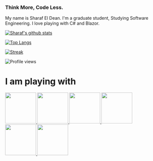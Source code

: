 ### Think More, Code Less.
My name is Sharaf El Dean.
I'm a graduate student, Studying Software Engineering.
I love playing with C# and Blazor.


[![Sharaf's github stats](https://github-readme-stats-sharaf-mansour.vercel.app/api?username=sharaf-mansour&show_icons=true&title_color=fff&icon_color=79ff97&text_color=9f9f9f&bg_color=151515&)](https://github.com/Sharaf-Mansour)

[![Top Langs](https://github-readme-stats-sharaf-mansour.vercel.app/api/top-langs/?username=sharaf-mansour&&langs_count=20&layout=compact&title_color=fff&icon_color=79ff97&text_color=9f9f9f&bg_color=151515)](https://github.com/Sharaf-Mansour)

[![Streak](https://github-readme-streak-stats.herokuapp.com/?user=sharaf-mansour&theme=dark)](https://github.com/Sharaf-Mansour)

![Profile views](https://gpvc.arturio.dev/sharaf-mansour) 
# I am playing with


[<img src="https://user-images.githubusercontent.com/55330747/202248289-4c45ac1f-5360-4d12-8eed-3bebb5bb2297.png" width="100"  height="100" >
](https://www.solidjs.com/)
[<img src="https://user-images.githubusercontent.com/55330747/202249574-6c81a942-a5dd-4f4b-8cbe-6a17b04cd2a8.png" width="100" height="100" >
](https://svelte.dev/)
[<img src="https://user-images.githubusercontent.com/55330747/202250827-77c5eb81-da44-4e48-aa19-da373218714b.png" width="100" height="100" >
](https://www.reactjs.org/)
[<img src="https://user-images.githubusercontent.com/55330747/202251262-c7ff56fe-bfe7-45a6-a1b1-31bc1509f356.png" width="100" height="100" >
](https://dotnet.microsoft.com/en-us/apps/aspnet/web-apps/blazor)
[<img src="https://user-images.githubusercontent.com/55330747/206610072-19b7d699-e019-4d69-87ac-f86ed49100b1.png" width="100" height="100" >
](https://dotnet.microsoft.com/en-us/apps/maui)
[<img src="https://user-images.githubusercontent.com/55330747/206610521-8590e45c-f137-4d95-9c4b-165b7af793d3.png" width="100" height="100" >
](https://flutter.dev/)


 
